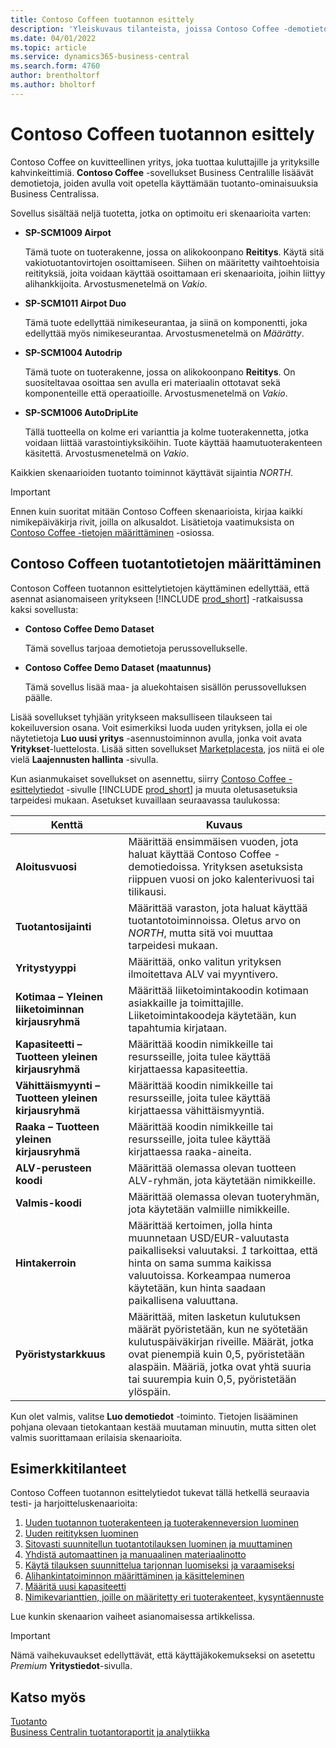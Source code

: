 ```yaml
---
title: Contoso Coffeen tuotannon esittely
description: 'Yleiskuvaus tilanteista, joissa Contoso Coffee -demotietojen avulla opit käyttämään Business Centralin tuotanto-ominaisuuksia.'
ms.date: 04/01/2022
ms.topic: article
ms.service: dynamics365-business-central
ms.search.form: 4760
author: brentholtorf
ms.author: bholtorf
---
```


# Contoso Coffeen tuotannon esittely

Contoso Coffee on kuvitteellinen yritys, joka tuottaa kuluttajille ja yrityksille kahvinkeittimiä. **Contoso Coffee** -sovellukset Business Centralille lisäävät demotietoja, joiden avulla voit opetella käyttämään tuotanto-ominaisuuksia Business Centralissa.  

Sovellus sisältää neljä tuotetta, jotka on optimoitu eri skenaarioita varten:

- **SP-SCM1009 Airpot**  

  Tämä tuote on tuoterakenne, jossa on alikokoonpano **Reititys**. Käytä sitä vakiotuotantovirtojen osoittamiseen. Siihen on määritetty vaihtoehtoisia reitityksiä, joita voidaan käyttää osoittamaan eri skenaarioita, joihin liittyy alihankkijoita. Arvostusmenetelmä on *Vakio*.  

- **SP-SCM1011 Airpot Duo**  

  Tämä tuote edellyttää nimikeseurantaa, ja siinä on komponentti, joka edellyttää myös nimikeseurantaa. Arvostusmenetelmä on *Määrätty*.  

- **SP-SCM1004 Autodrip**  

  Tämä tuote on tuoterakenne, jossa on alikokoonpano **Reititys**. On suositeltavaa osoittaa sen avulla eri materiaalin ottotavat sekä komponenteille että operaatioille. Arvostusmenetelmä on *Vakio*.

- **SP-SCM1006 AutoDripLite**

  Tällä tuotteella on kolme eri varianttia ja kolme tuoterakennetta, jotka voidaan liittää varastointiyksiköihin. Tuote käyttää haamutuoterakenteen käsitettä. Arvostusmenetelmä on *Vakio*.

Kaikkien skenaarioiden tuotanto toiminnot käyttävät sijaintia *NORTH*.  

> [!IMPORTANT]
> Ennen kuin suoritat mitään Contoso Coffeen skenaarioista, kirjaa kaikki nimikepäiväkirja rivit, joilla on alkusaldot. Lisätietoja vaatimuksista on [Contoso Coffee -tietojen määrittäminen](#set-up-contoso-coffee-manufacturing-data) -osiossa.

## Contoso Coffeen tuotantotietojen määrittäminen

Contoson Coffeen tuotannon esittelytietojen käyttäminen edellyttää, että asennat asianomaiseen yritykseen [!INCLUDE [prod_short](../../includes/prod_short.md)] -ratkaisussa kaksi sovellusta:  

- **Contoso Coffee Demo Dataset**  

    Tämä sovellus tarjoaa demotietoja perussovellukselle.  
- **Contoso Coffee Demo Dataset (maatunnus)**  

    Tämä sovellus lisää maa- ja aluekohtaisen sisällön perussovelluksen päälle.

Lisää sovellukset tyhjään yritykseen maksulliseen tilaukseen tai kokeiluversion osana. Voit esimerkiksi luoda uuden yrityksen, jolla ei ole näytetietoja **Luo uusi yritys** -asennustoiminnon avulla, jonka voit avata **Yritykset**-luettelosta. Lisää sitten sovellukset [Marketplacesta](../../ui-extensions-install-uninstall.md#install), jos niitä ei ole vielä **Laajennusten hallinta** -sivulla.  

Kun asianmukaiset sovellukset on asennettu, siirry [Contoso Coffee -esittelytiedot](https://businesscentral.dynamics.com/?page=4760) -sivulle [!INCLUDE [prod_short](../../includes/prod_short.md)] ja muuta oletusasetuksia tarpeidesi mukaan. Asetukset kuvaillaan seuraavassa taulukossa:  

|Kenttä  |Kuvaus  |
|---------|---------|
|**Aloitusvuosi** |Määrittää ensimmäisen vuoden, jota haluat käyttää Contoso Coffee -demotiedoissa. Yrityksen asetuksista riippuen vuosi on joko kalenterivuosi tai tilikausi.|
|**Tuotantosijainti** |Määrittää varaston, jota haluat käyttää tuotantotoiminnoissa. Oletus arvo on *NORTH*, mutta sitä voi muuttaa tarpeidesi mukaan.|
|**Yritystyyppi**    |Määrittää, onko valitun yrityksen ilmoitettava ALV vai myyntivero. |
|**Kotimaa – Yleinen liiketoiminnan kirjausryhmä**|Määrittää liiketoimintakoodin kotimaan asiakkaille ja toimittajille. Liiketoimintakoodeja käytetään, kun tapahtumia kirjataan. |
|**Kapasiteetti – Tuotteen yleinen kirjausryhmä**    |Määrittää koodin nimikkeille tai resursseille, joita tulee käyttää kirjattaessa kapasiteettia.|
|**Vähittäismyynti – Tuotteen yleinen kirjausryhmä**    |Määrittää koodin nimikkeille tai resursseille, joita tulee käyttää kirjattaessa vähittäismyyntiä.|
|**Raaka – Tuotteen yleinen kirjausryhmä**    |Määrittää koodin nimikkeille tai resursseille, joita tulee käyttää kirjattaessa raaka-aineita. |
|**ALV-perusteen koodi**    |Määrittää olemassa olevan tuotteen ALV-ryhmän, jota käytetään nimikkeille.|
|**Valmis-koodi**    |Määrittää olemassa olevan tuoteryhmän, jota käytetään valmiille nimikkeille.|
|**Hintakerroin**     |Määrittää kertoimen, jolla hinta muunnetaan USD/EUR-valuutasta paikalliseksi valuutaksi. *1* tarkoittaa, että hinta on sama summa kaikissa valuutoissa. Korkeampaa numeroa käytetään, kun hinta saadaan paikallisena valuuttana. |
|**Pyöristystarkkuus**  |Määrittää, miten lasketun kulutuksen määrät pyöristetään, kun ne syötetään kulutuspäiväkirjan riveille. Määrät, jotka ovat pienempiä kuin 0,5, pyöristetään alaspäin. Määriä, jotka ovat yhtä suuria tai suurempia kuin 0,5, pyöristetään ylöspäin.|

Kun olet valmis, valitse **Luo demotiedot** -toiminto. Tietojen lisääminen pohjana olevaan tietokantaan kestää muutaman minuutin, mutta sitten olet valmis suorittamaan erilaisia skenaarioita.  

## Esimerkkitilanteet

Contoso Coffeen tuotannon esittelytiedot tukevat tällä hetkellä seuraavia testi- ja harjoitteluskenaarioita:

1. [Uuden tuotannon tuoterakenteen ja tuoterakenneversion luominen](create-new-production-bom-version.md)  
2. [Uuden reitityksen luominen](create-new-routing.md)  
3. [Sitovasti suunnitellun tuotantotilauksen luominen ja muuttaminen](create-firm-planned-production-order-change.md)  
4. [Yhdistä automaattinen ja manuaalinen materiaalinotto](combine-automatic-manual-flushing.md)  
5. [Käytä tilauksen suunnittelua tarjonnan luomiseksi ja varaamiseksi](order-planning-create-reserve-supply.md)  
6. [Alihankintatoiminnon määrittäminen ja käsitteleminen](set-up-process-subcontracting-operation.md)  
7. [Määritä uusi kapasiteetti](set-up-new-capacity.md)  
8. [Nimikevarianttien, joille on määritetty eri tuoterakenteet, kysyntäennuste](variants.md)  

Lue kunkin skenaarion vaiheet asianomaisessa artikkelissa.  

> [!IMPORTANT]
> Nämä vaihekuvaukset edellyttävät, että käyttäjäkokemukseksi on asetettu *Premium* **Yritystiedot**-sivulla.

## Katso myös

[Tuotanto](../../production-manage-manufacturing.md)  
[Business Centralin tuotantoraportit ja analytiikka](../../production-reports.md)  

